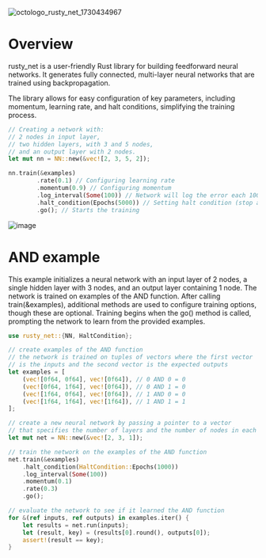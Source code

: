 ![octologo_rusty_net_1730434967](https://github.com/user-attachments/assets/b7f1bba4-f3e0-4a6a-9272-e4450f58bf47)


# Overview
rusty_net is a user-friendly Rust library for building feedforward neural networks. It generates fully connected, multi-layer neural networks that are trained using backpropagation.

The library allows for easy configuration of key parameters, including momentum, learning rate, and halt conditions, simplifying the training process.

```rust
// Creating a network with:
// 2 nodes in input layer,
// two hidden layers, with 3 and 5 nodes,
// and an output layer with 2 nodes.
let mut nn = NN::new(&vec![2, 3, 5, 2]); 

nn.train(&examples) 
        .rate(0.1) // Configuring learning rate
        .momentum(0.9) // Configuring momentum
        .log_interval(Some(100)) // Network will log the error each 100 epochs
        .halt_condition(Epochs(5000)) // Setting halt condition (stop after 5000 epochs)
        .go(); // Starts the training


```
![image](https://github.com/user-attachments/assets/cc48f228-71e1-4b70-8ff0-5f717bd3c6b3)


# AND example
This example initializes a neural network with an input layer of 2 nodes, a single hidden layer with 3 nodes, and an output layer containing 1 node. The network is trained on examples of the AND function. After calling train(&examples), additional methods are used to configure training options, though these are optional. Training begins when the go() method is called, prompting the network to learn from the provided examples.

```rust
use rusty_net::{NN, HaltCondition};

// create examples of the AND function
// the network is trained on tuples of vectors where the first vector
// is the inputs and the second vector is the expected outputs
let examples = [
    (vec![0f64, 0f64], vec![0f64]), // 0 AND 0 = 0
    (vec![0f64, 1f64], vec![0f64]), // 0 AND 1 = 0
    (vec![1f64, 0f64], vec![0f64]), // 1 AND 0 = 0
    (vec![1f64, 1f64], vec![1f64]), // 1 AND 1 = 1
];

// create a new neural network by passing a pointer to a vector
// that specifies the number of layers and the number of nodes in each layer
let mut net = NN::new(&vec![2, 3, 1]);

// train the network on the examples of the AND function
net.train(&examples)
    .halt_condition(HaltCondition::Epochs(1000))
    .log_interval(Some(100))
    .momentum(0.1)
    .rate(0.3)
    .go();

// evaluate the network to see if it learned the AND function
for &(ref inputs, ref outputs) in examples.iter() {
    let results = net.run(inputs);
    let (result, key) = (results[0].round(), outputs[0]);
    assert!(result == key);
}
```
